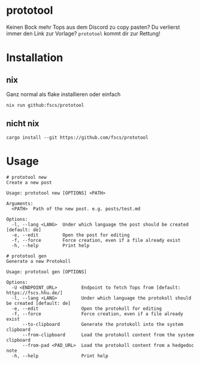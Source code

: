 # prototool
Keinen Bock mehr Tops aus dem Discord zu copy pasten? Du verlierst immer den Link zur Vorlage?
`prototool` kommt dir zur Rettung!

# Installation

## nix

Ganz normal als flake installieren oder einfach
```
nix run github:fscs/prototool
```

## nicht nix

```
cargo install --git https://github.com/fscs/prototool
```

# Usage

```
# prototool new
Create a new post

Usage: prototool new [OPTIONS] <PATH>

Arguments:
  <PATH>  Path of the new post. e.g. posts/test.md

Options:
  -l, --lang <LANG>  Under which language the post should be created [default: de]
  -e, --edit         Open the post for editing
  -f, --force        Force creation, even if a file already exist
  -h, --help         Print help

# prototool gen
Generate a new Protokoll

Usage: prototool gen [OPTIONS]

Options:
  -U <ENDPOINT_URL>         Endpoint to fetch Tops from [default: https://fscs.hhu.de/]
  -l, --lang <LANG>         Under which language the protokoll should be created [default: de]
  -e, --edit                Open the protokoll for editing
  -f, --force               Force creation, even if a file already exist
      --to-clipboard        Generate the protokoll into the system clipboard
      --from-clipboard      Load the protokoll content from the system clipboard
      --from-pad <PAD_URL>  Load the protokoll content from a hedgedoc note
  -h, --help                Print help
